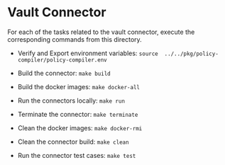 # Vault Connector
For each of the tasks related to the vault connector, execute the corresponding commands from this directory.

* Verify and Export environment variables: `source  ../../pkg/policy-compiler/policy-compiler.env`

* Build the connector: `make build`

* Build the docker images: `make docker-all`

* Run the connectors locally: `make run`

* Terminate the connector: `make terminate`

* Clean the docker images: `make docker-rmi`

* Clean the connector build: `make clean`

* Run the connector test cases: `make test`
